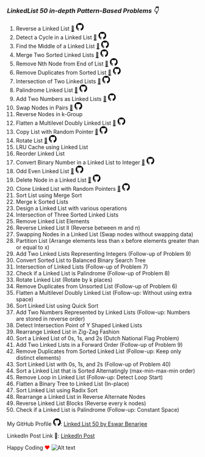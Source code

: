 _<h3>LinkedList 50 in-depth Pattern-Based Problems 👇</h3>_

1. Reverse a Linked List
   <a href="https://leetcode.com/problems/reverse-linked-list/">🔗</a>
   <a href="https://github.com/EswarBenarjee/linked-list-50/tree/main/0206-reverse-linked-list" ><img src="image.png" style="height:20px; width:20px;" /></a>
2. Detect a Cycle in a Linked List
   <a href="https://leetcode.com/problems/linked-list-cycle/">🔗</a>
   <a href="https://github.com/EswarBenarjee/linked-list-50/tree/main/0141-linked-list-cycle" ><img src="image.png" style="height:20px; width:20px;" /></a>
3. Find the Middle of a Linked List
   <a href="https://leetcode.com/problems/middle-of-the-linked-list/">🔗</a>
   <a href="https://github.com/EswarBenarjee/linked-list-50/tree/main/0876-middle-of-the-linked-list" ><img src="image.png" style="height:20px; width:20px;" /></a>
4. Merge Two Sorted Linked Lists
   <a href="https://leetcode.com/problems/merge-two-sorted-lists/">🔗</a>
   <a href="https://github.com/EswarBenarjee/linked-list-50/tree/main/0021-merge-two-sorted-lists" ><img src="image.png" style="height:20px; width:20px;" /></a>
5. Remove Nth Node from End of List
   <a href="https://leetcode.com/problems/remove-nth-node-from-end-of-list/">🔗</a>
   <a href="https://github.com/EswarBenarjee/linked-list-50/tree/main/0019-remove-nth-node-from-end-of-list" ><img src="image.png" style="height:20px; width:20px;" /></a>
6. Remove Duplicates from Sorted List
   <a href="https://leetcode.com/problems/remove-duplicates-from-sorted-list/   ">🔗</a>
   <a href="https://github.com/EswarBenarjee/linked-list-50/tree/main/0083-remove-duplicates-from-sorted-list" ><img src="image.png" style="height:20px; width:20px;" /></a>
7. Intersection of Two Linked Lists
   <a href="https://leetcode.com/problems/intersection-of-two-linked-lists/">🔗</a>
   <a href="https://github.com/EswarBenarjee/linked-list-50/tree/main/0160-intersection-of-two-linked-lists" ><img src="image.png" style="height:20px; width:20px;" /></a>
8. Palindrome Linked List
   <a href="https://leetcode.com/problems/palindrome-linked-list/">🔗</a>
   <a href="https://github.com/EswarBenarjee/linked-list-50/tree/main/0234-palindrome-linked-list" ><img src="image.png" style="height:20px; width:20px;" /></a>
9. Add Two Numbers as Linked Lists
   <a href="https://leetcode.com/problems/add-two-numbers/">🔗</a>
   <a href="https://github.com/EswarBenarjee/linked-list-50/tree/main/0002-add-two-numbers" ><img src="image.png" style="height:20px; width:20px;" /></a>
10. Swap Nodes in Pairs
    <a href="https://leetcode.com/problems/swap-nodes-in-pairs/">🔗</a>
    <a href="https://github.com/EswarBenarjee/linked-list-50/tree/main/0024-swap-nodes-in-pairs" ><img src="image.png" style="height:20px; width:20px;" /></a>
11. Reverse Nodes in k-Group
12. Flatten a Multilevel Doubly Linked List
    <a href="https://leetcode.com/problems/flatten-a-multilevel-doubly-linked-list/">🔗</a>
    <a href="https://github.com/EswarBenarjee/linked-list-50/tree/main/0430-flatten-a-multilevel-doubly-linked-list" ><img src="image.png" style="height:20px; width:20px;" /></a>
13. Copy List with Random Pointer
    <a href="https://leetcode.com/problems/copy-list-with-random-pointer/">🔗</a>
    <a href="https://github.com/EswarBenarjee/linked-list-50/tree/main/0138-copy-list-with-random-pointer" ><img src="image.png" style="height:20px; width:20px;" /></a>
14. Rotate List
    <a href="https://leetcode.com/problems/rotate-list/">🔗</a>
    <a href="https://github.com/EswarBenarjee/linked-list-50/tree/main/0061-rotate-list" ><img src="image.png" style="height:20px; width:20px;" /></a>
15. LRU Cache using Linked List
16. Reorder Linked List
17. Convert Binary Number in a Linked List to Integer
    <a href="https://leetcode.com/problems/convert-binary-number-in-a-linked-list-to-integer/   ">🔗</a>
    <a href="https://github.com/EswarBenarjee/linked-list-50/tree/main/1290-convert-binary-number-in-a-linked-list-to-integer" ><img src="image.png" style="height:20px; width:20px;" /></a>
18. Odd Even Linked List
    <a href="https://leetcode.com/problems/odd-even-linked-list/">🔗</a>
    <a href="" ><img src="image.png" style="height:20px; width:20px;" /></a>
19. Delete Node in a Linked List
    <a href="https://leetcode.com/problems/delete-node-in-a-linked-list/">🔗</a>
    <a href="https://github.com/EswarBenarjee/linked-list-50/tree/main/0237-delete-node-in-a-linked-list" ><img src="image.png" style="height:20px; width:20px;" /></a>
20. Clone Linked List with Random Pointers
    <a href="https://leetcode.com/problems/copy-list-with-random-pointer/">🔗</a>
    <a href="https://github.com/EswarBenarjee/linked-list-50/tree/main/0138-copy-list-with-random-pointer" ><img src="image.png" style="height:20px; width:20px;" /></a>
21. Sort List using Merge Sort
22. Merge k Sorted Lists
23. Design a Linked List with various operations
24. Intersection of Three Sorted Linked Lists
25. Remove Linked List Elements
26. Reverse Linked List II (Reverse between m and n)
27. Swapping Nodes in a Linked List (Swap nodes without swapping data)
28. Partition List (Arrange elements less than x before elements greater than or equal to x)
29. Add Two Linked Lists Representing Integers (Follow-up of Problem 9)
30. Convert Sorted List to Balanced Binary Search Tree
31. Intersection of Linked Lists (Follow-up of Problem 7)
32. Check if a Linked List is Palindrome (Follow-up of Problem 8)
33. Rotate Linked List (Rotate by k places)
34. Remove Duplicates from Unsorted List (Follow-up of Problem 6)
35. Flatten a Multilevel Doubly Linked List (Follow-up: Without using extra space)
36. Sort Linked List using Quick Sort
37. Add Two Numbers Represented by Linked Lists (Follow-up: Numbers are stored in reverse order)
38. Detect Intersection Point of Y Shaped Linked Lists
39. Rearrange Linked List in Zig-Zag Fashion
40. Sort a Linked List of 0s, 1s, and 2s (Dutch National Flag Problem)
41. Add Two Linked Lists in a Forward Order (Follow-up of Problem 9)
42. Remove Duplicates from Sorted Linked List (Follow-up: Keep only distinct elements)
43. Sort Linked List with 0s, 1s, and 2s (Follow-up of Problem 40)
44. Sort a Linked List that is Sorted Alternatingly (max-min-max-min order)
45. Remove Loop in Linked List (Follow-up: Detect Loop Start)
46. Flatten a Binary Tree to Linked List (In-place)
47. Sort Linked List using Radix Sort
48. Rearrange a Linked List in Reverse Alternate Nodes
49. Reverse Linked List Blocks (Reverse every k nodes)
50. Check if a Linked List is Palindrome (Follow-up: Constant Space)

My GitHub Profile <img src="image.png" style="height:20px; width:20px;" />: <a href="https://github.com/EswarBenarjee/linked-list-50/">Linked List 50 by Eswar Benarjee</a>

LinkedIn Post Link 🔗: <a href="https://www.linkedin.com/posts/prince-singh-314a65187_geeksforgeeks-achivement-motivation-activity-7098506365530218497-xSH6?utm_source=share&utm_medium=member_desktop">LinkedIn Post</a>

Happy Coding <span style="color: red">❤</span>
![Alt text](image-2.png)
